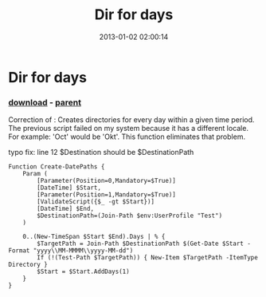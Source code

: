 ﻿---
pid:            3856
poster:         dirdays
title:          Dir for days
date:           2013-01-02 02:00:14
format:         posh
parent:         3855
parent:         3855

---

# Dir for days

### [download](3856.ps1) - [parent](3855.md)

Correction of : Creates directories for every day within a given time period. 
The previous script failed on my system because it has a different locale. For example: 'Oct' would be 'Okt'. This function eliminates that problem.

typo fix: line 12 $Destination should be $DestinationPath

```posh
Function Create-DatePaths {
    Param (
        [Parameter(Position=0,Mandatory=$True)]
        [DateTime] $Start,
        [Parameter(Position=1,Mandatory=$True)]
        [ValidateScript({$_ -gt $Start})]
        [DateTime] $End,
        $DestinationPath=(Join-Path $env:UserProfile "Test")
    )

    0..(New-TimeSpan $Start $End).Days | % {
        $TargetPath = Join-Path $DestinationPath $(Get-Date $Start -Format "yyyy\\MM-MMMM\\yyyy-MM-dd")
        If (!(Test-Path $TargetPath)) { New-Item $TargetPath -ItemType Directory }
        $Start = $Start.AddDays(1)
    }
}
```
